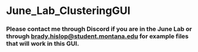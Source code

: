 # June_Lab_ClusteringGUI

### Please contact me through Discord if you are in the June Lab or through brady.hislop@student.montana.edu for example files that will work in this GUI.
